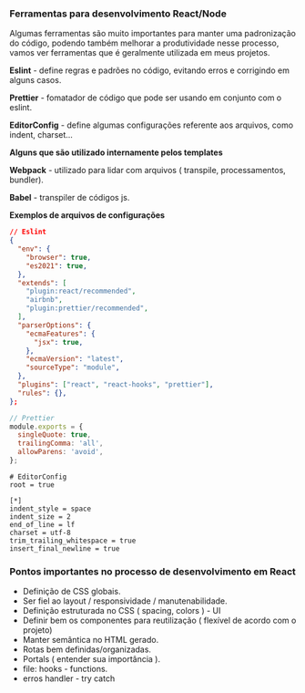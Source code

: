 ### Ferramentas para desenvolvimento React/Node

Algumas ferramentas são muito importantes para manter uma padronização do código, podendo também melhorar a produtividade nesse processo, vamos ver ferramentas que é geralmente utilizada em meus projetos.

**Eslint** - define regras e padrões no código, evitando erros e corrigindo em alguns casos.

**Prettier** - fomatador de código que pode ser usando em conjunto com o eslint.

**EditorConfig** - define algumas configurações referente aos arquivos, como indent, charset...

**Alguns que são utilizado internamente pelos templates**

**Webpack** - utilizado para lidar com arquivos ( transpile, processamentos, bundler).

**Babel** - transpiler de códigos js.

**Exemplos de arquivos de configurações**

```json
// Eslint
{
  "env": {
    "browser": true,
    "es2021": true,
  },
  "extends": [
    "plugin:react/recommended",
    "airbnb",
    "plugin:prettier/recommended",
  ],
  "parserOptions": {
    "ecmaFeatures": {
      "jsx": true,
    },
    "ecmaVersion": "latest",
    "sourceType": "module",
  },
  "plugins": ["react", "react-hooks", "prettier"],
  "rules": {},
};
```

```js
// Prettier
module.exports = {
  singleQuote: true,
  trailingComma: 'all',
  allowParens: 'avoid',
};
```

```
# EditorConfig
root = true

[*]
indent_style = space
indent_size = 2
end_of_line = lf
charset = utf-8
trim_trailing_whitespace = true
insert_final_newline = true
```

### Pontos importantes no processo de desenvolvimento em React

- Definição de CSS globais.
- Ser fiel ao layout / responsividade / manutenabilidade.
- Definição estruturada no CSS ( spacing, colors ) - UI
- Definir bem os componentes para reutilização ( flexível de acordo com o projeto)
- Manter semântica no HTML gerado.
- Rotas bem definidas/organizadas.
- Portals ( entender sua importância ).
- file: hooks - functions.
- erros handler - try catch
